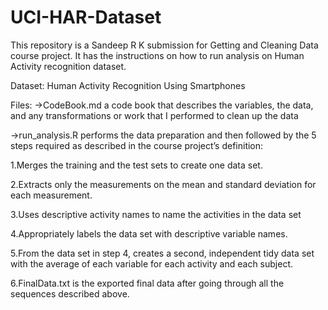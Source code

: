 # UCI-HAR-Dataset

This repository is a Sandeep R K submission for Getting and Cleaning Data course project. It has the instructions on how to run analysis on Human Activity recognition dataset.

Dataset:
Human Activity Recognition Using Smartphones

Files:
->CodeBook.md a code book that describes the variables, the data, and any transformations or work that I performed to clean up the data

->run_analysis.R performs the data preparation and then followed by the 5 steps required as described in the course project’s definition:

1.Merges the training and the test sets to create one data set.

2.Extracts only the measurements on the mean and standard deviation for each measurement.

3.Uses descriptive activity names to name the activities in the data set

4.Appropriately labels the data set with descriptive variable names.

5.From the data set in step 4, creates a second, independent tidy data set with the average of each variable for each activity and each subject.

6.FinalData.txt is the exported final data after going through all the sequences described above.
